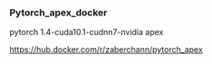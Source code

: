 ### Pytorch_apex_docker

pytorch 1.4-cuda10.1-cudnn7-nvidia apex

https://hub.docker.com/r/zaberchann/pytorch_apex
